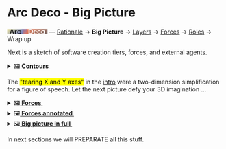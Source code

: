 # Arc Deco - Big Picture

[![Arc Deco.](../../../_rsc/_img/ArcDeco/ArcDeco-bar-12px.jpg)](../../README.md) — [Rationale](1.ArcDeco-Rationale.md) -> **Big&nbsp;Picture** -> [Layers](3.ArcDeco-Layers.md) -> [Forces](4.ArcDeco-Forces.md) -> [Roles](5.ArcDeco-Roles.md) -> Wrap&nbsp;up

Next is a sketch of software creation tiers, forces, and external agents.

<details>
  <summary>🖼️<b><ins>&nbsp;Contours&nbsp;</ins></b></summary
<picture>
  <br/>
  <img alt="Arc Deco - Outline of tiers, entities and forces" src="../../../_rsc/_img/ArcDeco/ArcDeco-BigPict-outline.jpg" />
</picture>

</details>

The <mark>"tearing X and Y axes"</mark> in the [intro](../../README.md) were a two-dimension simplification for a figure of speech. Let the next picture defy your 3D imagination ...

<details>
  <summary>🖼️<b><ins>&nbsp;Forces&nbsp;</ins></b></summary
<picture>
  <br/>
  <img alt="Arc Deco - Forces annotated" src="../../../_rsc/_img/ArcDeco/ArcDeco-BigPict-forces.jpg" />
</picture>

</details>

<details>
  <summary>🖼️<b><ins>&nbsp;Forces annotated&nbsp;</ins></b></summary
<picture>
  <br/>
  <img alt="Arc Deco - Forces annotated" src="../../../_rsc/_img/ArcDeco/ArcDeco-BigPict-forces_annotated.jpg" />
</picture>

</details>


<details>
  <summary>🖼️<b><ins>&nbsp;Big picture in full&nbsp;</ins></b></summary
<picture>
  <br/>
  <img alt="Arc Deco - Full picture detailed" src="../../../_rsc/_img/ArcDeco/ArcDeco-BigPict-full.jpg" />
</picture>

</details>

In next sections we will PREPARATE all this stuff.

